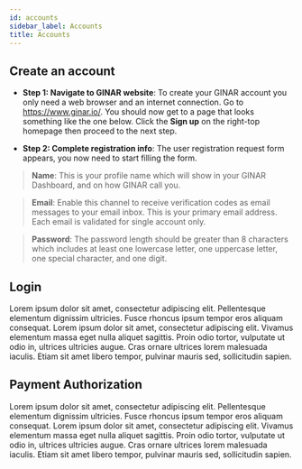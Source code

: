 ```yaml
---
id: accounts
sidebar_label: Accounts
title: Accounts
---
```


## Create an account

-	**Step 1: Navigate to GINAR website**: To create your GINAR account you only need a web browser and an internet connection. Go to https://www.ginar.io/. You should now get to a page that looks something like the one below. Click the **Sign up** on the right-top homepage then proceed to the next step.

-	**Step 2: Complete registration info**: The user registration request form appears, you now need to start filling the form. 

> **Name**: This is your profile name which will show in your GINAR Dashboard, and on how GINAR call you.

> **Email**: Enable this channel to receive verification codes as email messages to your email inbox. This is your primary email address. Each email is validated for single account only.

> **Password**: The password length should be greater than 8 characters which includes at least one lowercase letter, one uppercase letter, one special character, and one digit.



## Login

Lorem ipsum dolor sit amet, consectetur adipiscing elit. Pellentesque elementum dignissim ultricies. Fusce rhoncus ipsum tempor eros aliquam consequat. Lorem ipsum dolor sit amet, consectetur adipiscing elit. Vivamus elementum massa eget nulla aliquet sagittis. Proin odio tortor, vulputate ut odio in, ultrices ultricies augue. Cras ornare ultrices lorem malesuada iaculis. Etiam sit amet libero tempor, pulvinar mauris sed, sollicitudin sapien.

## Payment Authorization

Lorem ipsum dolor sit amet, consectetur adipiscing elit. Pellentesque elementum dignissim ultricies. Fusce rhoncus ipsum tempor eros aliquam consequat. Lorem ipsum dolor sit amet, consectetur adipiscing elit. Vivamus elementum massa eget nulla aliquet sagittis. Proin odio tortor, vulputate ut odio in, ultrices ultricies augue. Cras ornare ultrices lorem malesuada iaculis. Etiam sit amet libero tempor, pulvinar mauris sed, sollicitudin sapien.
